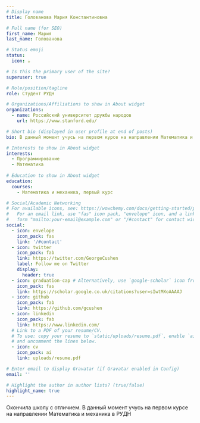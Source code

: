 ```yaml
---
# Display name
title: Голованова Мария Константиновна

# Full name (for SEO)
first_name: Мария
last_name: Голованова

# Status emoji
status:
  icon: ☕️

# Is this the primary user of the site?
superuser: true

# Role/position/tagline
role: Студент РУДН

# Organizations/Affiliations to show in About widget
organizations:
  - name: Российский университет дружбы народов
    url: https://www.stanford.edu/

# Short bio (displayed in user profile at end of posts)
bio: В данный момент учусь на первом курсе на направлении Математика и механика

# Interests to show in About widget
interests:
  - Программирование
  - Математика
  
# Education to show in About widget
education:
  courses:
    - Математика и механика, первый курс

# Social/Academic Networking
# For available icons, see: https://wowchemy.com/docs/getting-started/page-builder/#icons
#   For an email link, use "fas" icon pack, "envelope" icon, and a link in the
#   form "mailto:your-email@example.com" or "/#contact" for contact widget.
social:
  - icon: envelope
    icon_pack: fas
    link: '/#contact'
  - icon: twitter
    icon_pack: fab
    link: https://twitter.com/GeorgeCushen
    label: Follow me on Twitter
    display:
      header: true
  - icon: graduation-cap # Alternatively, use `google-scholar` icon from `ai` icon pack
    icon_pack: fas
    link: https://scholar.google.co.uk/citations?user=sIwtMXoAAAAJ
  - icon: github
    icon_pack: fab
    link: https://github.com/gcushen
  - icon: linkedin
    icon_pack: fab
    link: https://www.linkedin.com/
  # Link to a PDF of your resume/CV.
  # To use: copy your resume to `static/uploads/resume.pdf`, enable `ai` icons in `params.yaml`,
  # and uncomment the lines below.
  - icon: cv
    icon_pack: ai
    link: uploads/resume.pdf

# Enter email to display Gravatar (if Gravatar enabled in Config)
email: ''

# Highlight the author in author lists? (true/false)
highlight_name: true
---
```


Окончила школу с отличием. В данный момент учусь на первом курсе на направлении Математика и механика в РУДН
